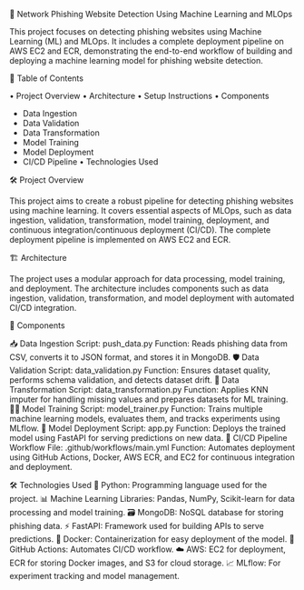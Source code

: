 🚀 Network Phishing Website Detection Using Machine Learning and MLOps

This project focuses on detecting phishing websites using Machine Learning (ML) and MLOps. It includes a complete deployment pipeline on AWS EC2 and ECR, demonstrating the end-to-end workflow of building and deploying a machine learning model for phishing website detection.

📖 Table of Contents

•	Project Overview
•	Architecture
•	Setup Instructions
•	Components
  - Data Ingestion
  - Data Validation
  - Data Transformation
  - Model Training
  - Model Deployment
  - CI/CD Pipeline
•	Technologies Used

🛠 Project Overview

This project aims to create a robust pipeline for detecting phishing websites using machine learning. It covers essential aspects of MLOps, such as data ingestion, validation, transformation, model training, deployment, and continuous integration/continuous deployment (CI/CD). The complete deployment pipeline is implemented on AWS EC2 and ECR.


🏗️ Architecture

The project uses a modular approach for data processing, model training, and deployment. The architecture includes components such as data ingestion, validation, transformation, and model deployment with automated CI/CD integration.

🔧 Components

📥 Data Ingestion
Script: push_data.py
Function: Reads phishing data from CSV, converts it to JSON format, and stores it in MongoDB.
🛡️ Data Validation
Script: data_validation.py
Function: Ensures dataset quality, performs schema validation, and detects dataset drift.
🔄 Data Transformation
Script: data_transformation.py
Function: Applies KNN imputer for handling missing values and prepares datasets for ML training.
🧑‍💻 Model Training
Script: model_trainer.py
Function: Trains multiple machine learning models, evaluates them, and tracks experiments using MLflow.
🚀 Model Deployment
Script: app.py
Function: Deploys the trained model using FastAPI for serving predictions on new data.
🔄 CI/CD Pipeline
Workflow File: .github/workflows/main.yml
Function: Automates deployment using GitHub Actions, Docker, AWS ECR, and EC2 for continuous integration and deployment.


🛠 Technologies Used
🐍 Python: Programming language used for the project.
📊 Machine Learning Libraries: Pandas, NumPy, Scikit-learn for data processing and model training.
🗃️ MongoDB: NoSQL database for storing phishing data.
⚡ FastAPI: Framework used for building APIs to serve predictions.
🐳 Docker: Containerization for easy deployment of the model.
🔧 GitHub Actions: Automates CI/CD workflow.
☁️ AWS: EC2 for deployment, ECR for storing Docker images, and S3 for cloud storage.
📈 MLflow: For experiment tracking and model management.
